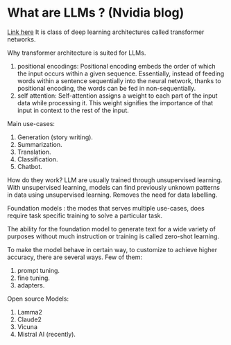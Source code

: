 # What are LLMs ? (Nvidia blog)
[Link here](https://www.nvidia.com/en-us/glossary/data-science/large-language-models/) 
It is class of deep learning architectures called transformer networks.

Why transformer architecture is suited for LLMs.
1. positional encodings: Positional encoding embeds the order of which the input occurs within a given sequence. Essentially, instead of feeding words within a sentence sequentially into the neural network, thanks to positional encoding, the words can be fed in non-sequentially.
2. self attention: Self-attention assigns a weight to each part of the input data while processing it. This weight signifies the importance of that input in context to the rest of the input.


Main use-cases:
1. Generation (story writing).
2. Summarization.
3. Translation.
4. Classification.
5. Chatbot.

How do they work?
LLM are usually trained through unsupervised learning. With unsupervised learning, models can find previously unknown patterns  in data using unsupervised learning. Removes the need for data labelling.

Foundation models : the modes that serves multiple use-cases, does require task specific training to solve a particular task.

The ability for the foundation model to generate text for a wide variety of purposes without much instruction or training is called zero-shot learning.

To make the model behave in certain way, to customize to achieve higher accuracy, there are several ways. Few of them:
1. prompt tuning.
2. fine tuning.
3. adapters.

Open source Models:
1. Lamma2
2. Claude2
3. Vicuna
4. Mistral AI (recently).
